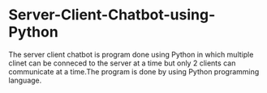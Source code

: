 # Server-Client-Chatbot-using-Python
The server client chatbot is program done using Python in which multiple clinet can be conneced to the server at a time but only 2 clients can communicate at a time.The program is done by using Python programming language.
